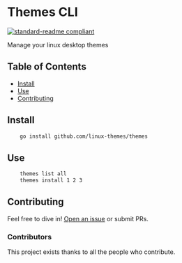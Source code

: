# Themes CLI

[![standard-readme compliant](https://img.shields.io/badge/readme%20style-standard-brightgreen.svg?style=flat-square)](https://github.com/RichardLitt/standard-readme)

Manage your linux desktop themes

## Table of Contents

- [Install](#install)
- [Use](#use)
- [Contributing](#contributing)


## Install

```sh
	go install github.com/linux-themes/themes
```

## Use

```sh
	themes list all
	themes install 1 2 3
```

## Contributing

Feel free to dive in! [Open an issue](https://github.com/RichardLitt/standard-readme/issues/new) or submit PRs.

### Contributors

This project exists thanks to all the people who contribute. 
<!-- <a href="https://github.com/RichardLitt/standard-readme/graphs/contributors"><img src="https://opencollective.com/standard-readme/contributors.svg?width=890&button=false" /></a> -->

